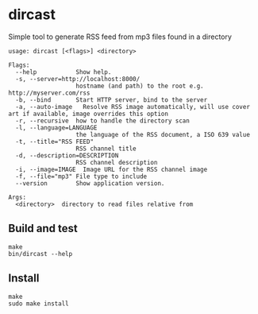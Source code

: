 # dircast

Simple tool to generate RSS feed
from mp3 files found in a directory

    usage: dircast [<flags>] <directory>

    Flags:
      --help           Show help.
      -s, --server=http://localhost:8000/
                       hostname (and path) to the root e.g. http://myserver.com/rss
      -b, --bind       Start HTTP server, bind to the server
      -a, --auto-image   Resolve RSS image automatically, will use cover art if available, image overrides this option
      -r, --recursive  how to handle the directory scan
      -l, --language=LANGUAGE
                       the language of the RSS document, a ISO 639 value
      -t, --title="RSS FEED"
                       RSS channel title
      -d, --description=DESCRIPTION
                       RSS channel description
      -i, --image=IMAGE  Image URL for the RSS channel image
      -f, --file="mp3" File type to include
      --version        Show application version.

    Args:
      <directory>  directory to read files relative from

## Build and test

    make
    bin/dircast --help

## Install

    make
    sudo make install

